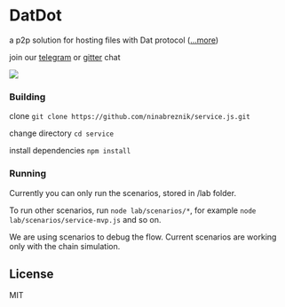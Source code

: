 # DatDot
a p2p solution for hosting files with Dat protocol ([...more](https://github.com/playproject-io/datdot-substrate/issues/12))

join our [telegram](https://t.me/joinchat/CgTftxXJvp6iYayqDjP7lQ) or [gitter](https://gitter.im/playproject-io/community) chat

![](https://i.imgur.com/oGPIbZQ.jpg)

### Building

clone
`git clone https://github.com/ninabreznik/service.js.git`

change directory
`cd service`

install dependencies
`npm install`

### Running

Currently you can only run the scenarios, stored in /lab folder.

To run other scenarios, run `node lab/scenarios/*`, for example `node lab/scenarios/service-mvp.js`
and so on.

We are using scenarios to debug the flow. Current scenarios are working only with the chain simulation.


## License

MIT
